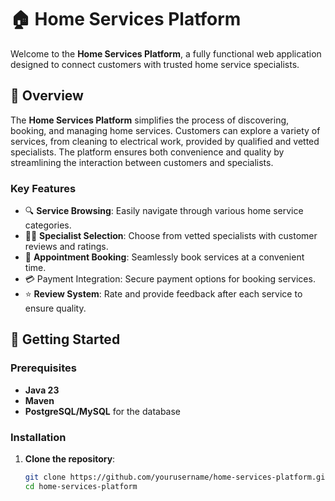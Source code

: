 # 🏠 Home Services Platform

Welcome to the **Home Services Platform**, a fully functional web application designed to connect customers with trusted home service specialists.

## 📖 Overview

The **Home Services Platform** simplifies the process of discovering, booking, and managing home services. Customers can explore a variety of services, from cleaning to electrical work, provided by qualified and vetted specialists. The platform ensures both convenience and quality by streamlining the interaction between customers and specialists.

### Key Features

- 🔍 **Service Browsing**: Easily navigate through various home service categories.
- 👷‍♂️ **Specialist Selection**: Choose from vetted specialists with customer reviews and ratings.
- 📅 **Appointment Booking**: Seamlessly book services at a convenient time.
- 💳 Payment Integration: Secure payment options for booking services.
- ⭐ **Review System**: Rate and provide feedback after each service to ensure quality.

## 🚀 Getting Started


### Prerequisites

- **Java 23**
- **Maven**
- **PostgreSQL/MySQL** for the database

### Installation

1. **Clone the repository**:
   ```bash
   git clone https://github.com/yourusername/home-services-platform.git
   cd home-services-platform
   

